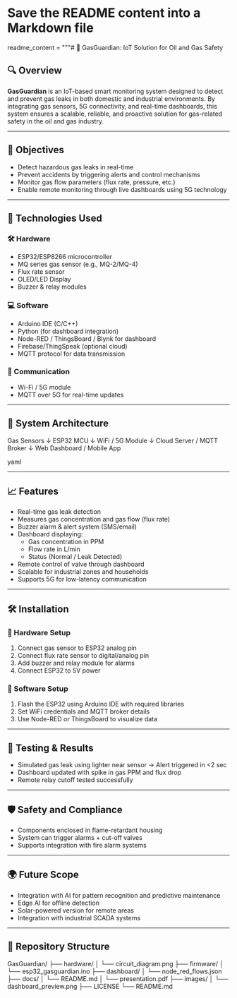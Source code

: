 
# Save the README content into a Markdown file

readme_content = """# 📘 GasGuardian: IoT Solution for Oil and Gas Safety

## 🔍 Overview

**GasGuardian** is an IoT-based smart monitoring system designed to detect and prevent gas leaks in both domestic and industrial environments. By integrating gas sensors, 5G connectivity, and real-time dashboards, this system ensures a scalable, reliable, and proactive solution for gas-related safety in the oil and gas industry.

---

## 🎯 Objectives

- Detect hazardous gas leaks in real-time  
- Prevent accidents by triggering alerts and control mechanisms  
- Monitor gas flow parameters (flux rate, pressure, etc.)  
- Enable remote monitoring through live dashboards using 5G technology

---

## 🧠 Technologies Used

### 🛠️ Hardware
- ESP32/ESP8266 microcontroller  
- MQ series gas sensor (e.g., MQ-2/MQ-4)  
- Flux rate sensor  
- OLED/LED Display  
- Buzzer & relay modules  

### 💻 Software
- Arduino IDE (C/C++)  
- Python (for dashboard integration)  
- Node-RED / ThingsBoard / Blynk for dashboard  
- Firebase/ThingSpeak (optional cloud)  
- MQTT protocol for data transmission  

### 📡 Communication
- Wi-Fi / 5G module  
- MQTT over 5G for real-time updates

---

## 🔧 System Architecture


Gas Sensors
↓
ESP32 MCU
↓
WiFi / 5G Module
↓
Cloud Server / MQTT Broker
↓
Web Dashboard / Mobile App

yaml

---

## 📈 Features

- Real-time gas leak detection  
- Measures gas concentration and gas flow (flux rate)  
- Buzzer alarm & alert system (SMS/email)  
- Dashboard displaying:
  - Gas concentration in PPM  
  - Flow rate in L/min  
  - Status (Normal / Leak Detected)  
- Remote control of valve through dashboard  
- Scalable for industrial zones and households  
- Supports 5G for low-latency communication

---

## 🛠️ Installation

### 🔌 Hardware Setup
1. Connect gas sensor to ESP32 analog pin  
2. Connect flux rate sensor to digital/analog pin  
3. Add buzzer and relay module for alarms  
4. Connect ESP32 to 5V power  

### 🧪 Software Setup
1. Flash the ESP32 using Arduino IDE with required libraries  
2. Set WiFi credentials and MQTT broker details  
3. Use Node-RED or ThingsBoard to visualize data

---

## 🧪 Testing & Results

- Simulated gas leak using lighter near sensor → Alert triggered in <2 sec  
- Dashboard updated with spike in gas PPM and flux drop  
- Remote relay cutoff tested successfully

---

## 🛡️ Safety and Compliance

- Components enclosed in flame-retardant housing  
- System can trigger alarms + cut-off valves  
- Supports integration with fire alarm systems

---

## 🌍 Future Scope

- Integration with AI for pattern recognition and predictive maintenance  
- Edge AI for offline detection  
- Solar-powered version for remote areas  
- Integration with industrial SCADA systems

---

## 📂 Repository Structure


GasGuardian/
├── hardware/
│ └── circuit_diagram.png
├── firmware/
│ └── esp32_gasguardian.ino
├── dashboard/
│ └── node_red_flows.json
├── docs/
│ └── README.md
│ └── presentation.pdf
├── images/
│ └── dashboard_preview.png
├── LICENSE
└── README.md
